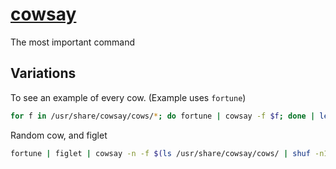 # [cowsay](https://en.wikipedia.org/wiki/Cowsay)

The most important command

## Variations

To see an example of every cow. (Example uses `fortune`)

```bash
for f in /usr/share/cowsay/cows/*; do fortune | cowsay -f $f; done | less
```

Random cow, and figlet

```bash
fortune | figlet | cowsay -n -f $(ls /usr/share/cowsay/cows/ | shuf -n1)
```
